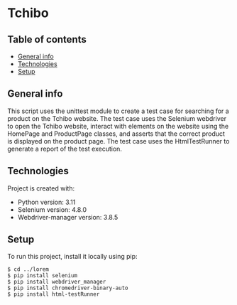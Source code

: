 # Tchibo

## Table of contents
* [General info](#general-info)
* [Technologies](#technologies)
* [Setup](#setup)

## General info
This script uses the unittest module to create a test case for searching for a product on the Tchibo website.
The test case uses the Selenium webdriver to open the Tchibo website, interact with elements on the website using the HomePage and ProductPage classes,
and asserts that the correct product is displayed on the product page. The test case uses the HtmlTestRunner to generate a report of the test execution.
	
## Technologies
Project is created with:
* Python version: 3.11
* Selenium version: 4.8.0
* Webdriver-manager version: 3.8.5
	
## Setup
To run this project, install it locally using pip:

```
$ cd ../lorem
$ pip install selenium
$ pip install webdriver_manager
$ pip install chromedriver-binary-auto
$ pip install html-testRunner 
```
